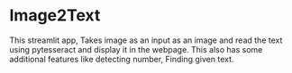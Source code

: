 # Image2Text
This streamlit app, Takes image as an input as an image and read the text using pytesseract and display it in the webpage. This also has some additional features like detecting number, Finding given text.
